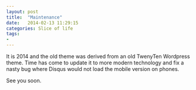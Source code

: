 ```yaml
---
layout: post
title:  "Maintenance"
date:   2014-02-13 11:29:15
categories: Slice of life
tags:
- 
---
```

It is 2014 and the old theme was derived from an old TwenyTen Wordpress theme. Time has come to update it to more modern technology and fix a nasty bug where Disqus would not load the mobile version on phones.

See you soon.
